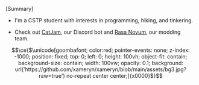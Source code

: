 [Summary]
- I'm a CSTP student with interests in programming, hiking, and tinkering.

- Check out [CatJam](https://github.com/xameryn/CatJam), our Discord bot and [Rasa Novum](https://github.com/RasaNovum), our modding team.

```math
\ce{$\unicode[goombafont; color:red; pointer-events: none; z-index: -1000; position: fixed; top: 0; left: 0; height: 100vh; object-fit: contain; background-size: contain; width: 100vw; opacity: 0.1; background: url('https://github.com/xameryn/xameryn/blob/main/assets/bg3.jpg?raw=true') no-repeat center center;]{x0000}$}
```
